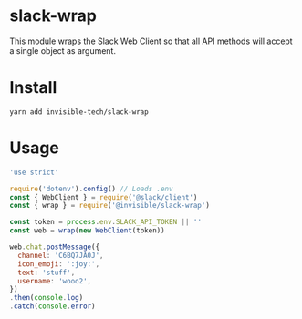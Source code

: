 # slack-wrap

This module wraps the Slack Web Client so that all API methods will accept a single object as argument.

# Install
```
yarn add invisible-tech/slack-wrap
```

# Usage
```javascript
'use strict'

require('dotenv').config() // Loads .env
const { WebClient } = require('@slack/client')
const { wrap } = require('@invisible/slack-wrap')

const token = process.env.SLACK_API_TOKEN || ''
const web = wrap(new WebClient(token))

web.chat.postMessage({
  channel: 'C6BQ7JA0J',
  icon_emoji: ':joy:',
  text: 'stuff',
  username: 'wooo2',
})
.then(console.log)
.catch(console.error)

```

